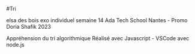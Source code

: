 #Tri

elsa des bois
exo individuel semaine 14
Ada Tech School Nantes - Promo Doria Shafik 2023

Appréhension du tri algorithmique
Réalisé avec Javascript - VSCode avec node.js


